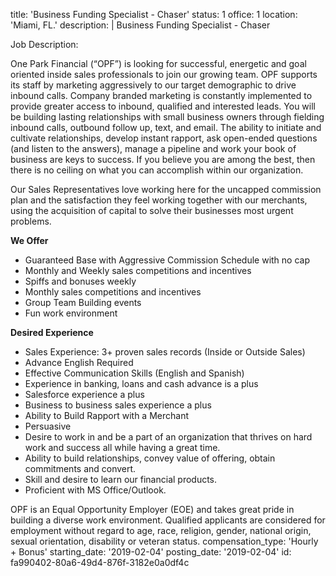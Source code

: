 title: 'Business Funding Specialist - Chaser'
status: 1
office: 1
location: 'Miami, FL.'
description: |
  Business Funding Specialist - Chaser
  
  Job Description:
  
  One Park Financial (“OPF”) is looking for successful, energetic and goal oriented inside sales professionals to join our growing team. OPF supports its staff by marketing aggressively to our target
  demographic to drive inbound calls. Company branded marketing is constantly implemented to provide greater access to inbound, qualified and interested leads. You will be building lasting
  relationships with small business owners through fielding inbound calls, outbound follow up, text, and email. The ability to initiate and cultivate relationships, develop instant rapport, ask open-ended questions (and listen to the answers), manage a pipeline and work your book of business are keys to success. If you believe you are among the best, then there is no ceiling on what you can accomplish within our organization.
  
  Our Sales Representatives love working here for the uncapped commission plan and the satisfaction they feel working together with our merchants, using the acquisition of capital to solve their businesses most urgent problems.
  
  **We Offer**
  - Guaranteed Base with Aggressive Commission Schedule with no cap
  - Monthly and Weekly sales competitions and incentives
  - Spiffs and bonuses weekly
  - Monthly sales competitions and incentives
  - Group Team Building events
  - Fun work environment
  
  **Desired Experience**
  - Sales Experience: 3+ proven sales records (Inside or Outside Sales)
  - Advance English Required
  - Effective Communication Skills (English and Spanish)
  - Experience in banking, loans and cash advance is a plus
  - Salesforce experience a plus
  - Business to business sales experience a plus    
  - Ability to Build Rapport with a Merchant
  - Persuasive 
  - Desire to work in and be a part of an organization that thrives on hard work and success all while having a great time.
  - Ability to build relationships, convey value of offering, obtain commitments and convert.
  - Skill and desire to learn our financial products.
  - Proficient with MS Office/Outlook.
  
  OPF is an Equal Opportunity Employer (EOE) and takes great pride in building a diverse work environment. Qualified applicants are considered for employment without regard to age, race, religion, gender, national origin, sexual orientation, disability or veteran status.
compensation_type: 'Hourly + Bonus'
starting_date: '2019-02-04'
posting_date: '2019-02-04'
id: fa990402-80a6-49d4-876f-3182e0a0df4c
